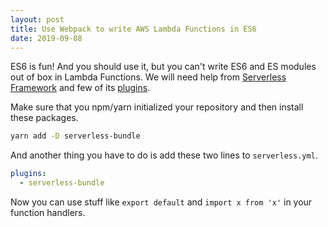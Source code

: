 ```yaml
---
layout: post
title: Use Webpack to write AWS Lambda Functions in ES6
date: 2019-09-08
---
```


ES6 is fun! And you should use it, but you can't write ES6 and ES modules out of box in Lambda Functions. We will need help from [Serverless Framework](https://serverless.com/) and few of its [plugins](https://serverless.com/plugins/).

Make sure that you npm/yarn initialized your repository and then install these packages.

```bash
yarn add -D serverless-bundle
```

And another thing you have to do is add these two lines to `serverless.yml`.

```yaml
plugins:
  - serverless-bundle
```

Now you can use stuff like `export default` and `import x from 'x'` in your function handlers.
